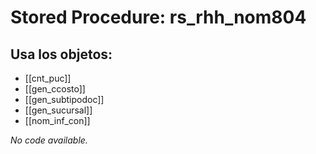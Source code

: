 # Stored Procedure: rs_rhh_nom804

## Usa los objetos:
- [[cnt_puc]]
- [[gen_ccosto]]
- [[gen_subtipodoc]]
- [[gen_sucursal]]
- [[nom_inf_con]]

*No code available.*
